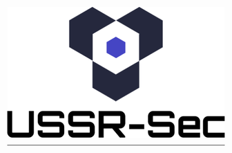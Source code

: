 ![Willkommen bei USSR-Security!](profile/logo.png)

----

<!-- Erfahren Sie mehr über uns über die Website: [USSR Security](https://waitingfordomainregistration) -->
